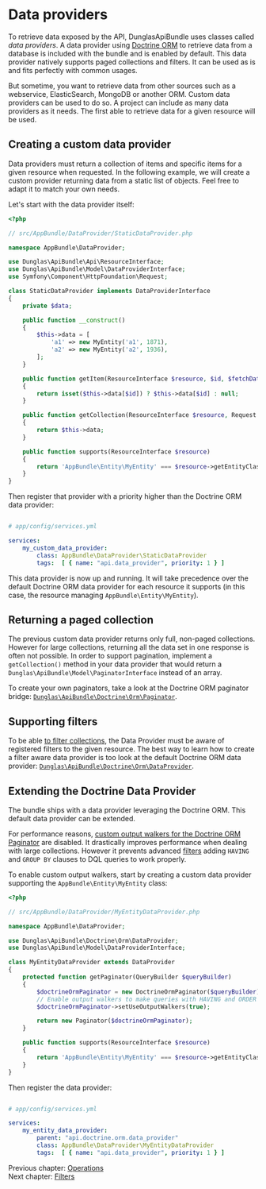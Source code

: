 # Data providers

To retrieve data exposed by the API, DunglasApiBundle uses classes called *data providers*. A data provider using [Doctrine ORM](http://www.doctrine-project.org/projects/orm.html) to retrieve data from a database is included with the bundle and is enabled by default. This data provider natively supports paged collections and filters. It can be used as is and fits perfectly with common usages.

But sometime, you want to retrieve data from other sources such as a webservice, ElasticSearch, MongoDB or another ORM.
Custom data providers can be used to do so. A project can include as many data providers as it needs. The first able to retrieve data for a given resource will be used.

## Creating a custom data provider

Data providers must return a collection of items and specific items for a given resource when requested. In the following example, we will create a custom provider returning data from a static list of objects. Feel free to adapt it to match your own needs.

Let's start with the data provider itself:

```php
<?php

// src/AppBundle/DataProvider/StaticDataProvider.php

namespace AppBundle\DataProvider;

use Dunglas\ApiBundle\Api\ResourceInterface;
use Dunglas\ApiBundle\Model\DataProviderInterface;
use Symfony\Component\HttpFoundation\Request;

class StaticDataProvider implements DataProviderInterface
{
    private $data;

    public function __construct()
    {
        $this->data = [
            'a1' => new MyEntity('a1', 1871),
            'a2' => new MyEntity('a2', 1936),
        ];
    }

    public function getItem(ResourceInterface $resource, $id, $fetchData = false)
    {
        return isset($this->data[$id]) ? $this->data[$id] : null;
    }

    public function getCollection(ResourceInterface $resource, Request $request)
    {
        return $this->data;
    }

    public function supports(ResourceInterface $resource)
    {
        return 'AppBundle\Entity\MyEntity' === $resource->getEntityClass();
    }
}
```

Then register that provider with a priority higher than the Doctrine ORM data provider:

```yaml

# app/config/services.yml

services:
    my_custom_data_provider:
        class: AppBundle\DataProvider\StaticDataProvider
        tags:  [ { name: "api.data_provider", priority: 1 } ]
```

This data provider is now up and running. It will take precedence over the default Doctrine ORM data provider for each resource it supports (in this case, the resource managing `AppBundle\Entity\MyEntity`).

## Returning a paged collection

The previous custom data provider returns only full, non-paged collections. However for large collections, returning all
the data set in one response is often not possible.
In order to support pagination, implement a `getCollection()` method in your data provider that would return a `Dunglas\ApiBundle\Model\PaginatorInterface` instead of an array.

To create your own paginators, take a look at the Doctrine ORM paginator bridge: [`Dunglas\ApiBundle\Doctrine\Orm\Paginator`](/Doctrine/Orm/Paginator.php).

## Supporting filters

To be able [to filter collections](filters.md), the Data Provider must be aware of registered filters to the given resource.
The best way to learn how to create a filter aware data provider is too look at the default Doctrine ORM data provider: [`Dunglas\ApiBundle\Doctrine\Orm\DataProvider`](/Doctrine/Orm/DataProvider.php).

## Extending the Doctrine Data Provider

The bundle ships with a data provider leveraging the Doctrine ORM. This default data provider can be extended.

For performance reasons, [custom output walkers for the Doctrine ORM Paginator](http://www.doctrine-project.org/jira/browse/DDC-3282)
are disabled. It drastically improves performance when dealing with large collections. However it prevents advanced [filters](filters.md)
adding `HAVING` and `GROUP BY` clauses to DQL queries to work properly.

To enable custom output walkers, start by creating a custom data provider supporting the `AppBundle\Entity\MyEntity` class:

```php
<?php

// src/AppBundle/DataProvider/MyEntityDataProvider.php

namespace AppBundle\DataProvider;

use Dunglas\ApiBundle\Doctrine\Orm\DataProvider;
use Dunglas\ApiBundle\Model\DataProviderInterface;

class MyEntityDataProvider extends DataProvider
{
    protected function getPaginator(QueryBuilder $queryBuilder)
    {
        $doctrineOrmPaginator = new DoctrineOrmPaginator($queryBuilder);
        // Enable output walkers to make queries with HAVING and ORDER BY clauses working
        $doctrineOrmPaginator->setUseOutputWalkers(true);

        return new Paginator($doctrineOrmPaginator);
    }

    public function supports(ResourceInterface $resource)
    {
        return 'AppBundle\Entity\MyEntity' === $resource->getEntityClass();
    }
}
```

Then register the data provider:

```yaml

# app/config/services.yml

services:
    my_entity_data_provider:
        parent: "api.doctrine.orm.data_provider"
        class: AppBundle\DataProvider\MyEntityDataProvider
        tags:  [ { name: "api.data_provider", priority: 1 } ]
```

Previous chapter: [Operations](operations.md)<br>
Next chapter: [Filters](filters.md)
